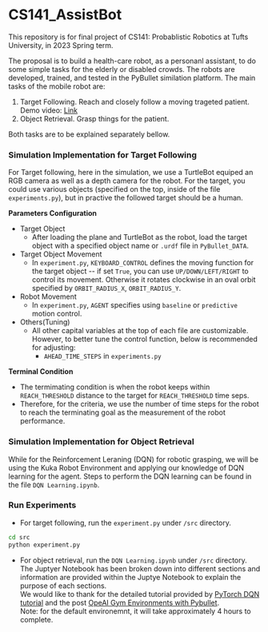 # CS141_AssistBot
This repository is for final project of CS141: Probablistic Robotics at Tufts University, in 2023 Spring term.

The proposal is to build a health-care robot, as a personanl assistant, to do some simple tasks for the elderly or disabled crowds. The robots are developed, trained, and tested in the PyBullet similation platform. The main tasks of the mobile robot are:
1. Target Following. Reach and closely follow a moving trageted patient. Demo video: [Link](https://youtu.be/x0cPFFlWU-A)    
2. Object Retrieval. Grasp things for the patient.

Both tasks are to be explained separately bellow.

### Simulation Implementation for Target Following
For Target following, here in the simulation, we use a TurtleBot equiped an RGB camera as well as a depth camera for the robot. For the target, you could use various objects (specified on the top, inside of the file `experiments.py`), but in practive the followed target should be a human.

**Parameters Configuration**
- Target Object
  -  After loading the plane and TurtleBot as the robot, load the target object with a specified object name or `.urdf` file in `PyBullet_DATA`.
- Target Object Movement
  - In `experiment.py`, `KEYBOARD_CONTROL` defines the moving function for the target object -- if set `True`, you can use `UP/DOWN/LEFT/RIGHT` to control its movement. Otherwise it rotates clockwise in an oval orbit specified by `ORBIT_RADIUS_X`, `ORBIT_RADIUS_Y`.
- Robot Movement
  - In `experiment.py`, `AGENT` specifies using `baseline` or `predictive` motion control.
- Others(Tuning)
  - All other capital variables at the top of each file are customizable. However, to better tune the control function, below is recommended for adjusting:
    - `AHEAD_TIME_STEPS` in `experiments.py`

**Terminal Condition**
- The termimating condition is when the robot keeps within `REACH_THRESHOLD` distance to the target for `REACH_THRESHOLD` time seps.
- Therefore, for the criteria, we use the number of time steps for the robot to reach the terminating goal as the measurement of the robot performance.

### Simulation Implementation for Object Retrieval
While for the Reinforcement Leraning (DQN) for robotic grasping, we will be using the Kuka Robot Environment and applying our knowledge of DQN learning for the agent. Steps to perform the DQN learning can be found in the file `DQN Learning.ipynb`.

### Run Experiments
- For target following, run the `experiment.py` under `/src` directory.
```bash
cd src
python experiment.py
```
- For object retrieval, run the `DQN Learning.ipynb` under `/src` directory.  
The Juptyer Notebook has been broken down into different sections and information are provided within the Juptye Notebook to explain the purpose of each sections.  
We would like to thank for the detailed tutorial provided by [PyTorch DQN tutorial](https://pytorch.org/tutorials/intermediate/reinforcement_q_learning.html) and the post [OpeAI Gym Environments with Pybullet](https://www.etedal.net/2020/04/pybullet-panda_2.html).  
Note: for the default environemnt, it will take approximately 4 hours to complete. 
